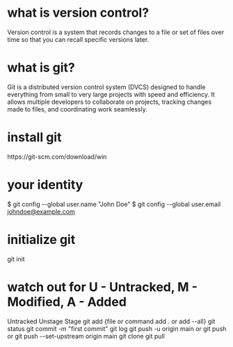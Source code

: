 # what is version control?

Version control is a system that records changes to a file or set of files over time so that you can recall specific versions later.

# what is git?

Git is a distributed version control system (DVCS) designed to handle everything from small to very large projects with speed and efficiency. It allows multiple developers to collaborate on projects, tracking changes made to files, and coordinating work seamlessly.

# install git

<!-- download git  --> https://git-scm.com/download/win

# your identity

$ git config --global user.name "John Doe"
$ git config --global user.email johndoe@example.com

# initialize git

git init

# watch out for U - Untracked, M - Modified, A - Added

Untracked Unstage Stage
git add {file or command add . or add --all}
git status
git commit -m "first commit"
git log
git push -u origin main or git push or git push --set-upstream origin main
git clone
git pull

